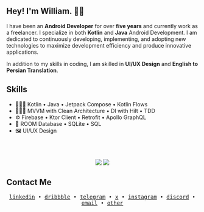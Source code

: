 ## Hey! I'm William. 👋🏻
I have been an <b>Android Developer</b> for over <b>five years</b> and currently work as a freelancer. I specialize in both <b>Kotlin</b> and <b>Java</b> Android Development.
I am dedicated to continuously developing, implementing, and adopting new technologies to maximize development efficiency and produce innovative applications.

In addition to my skills in coding, I am skilled in <b>UI/UX Design</b> and <b>English to Persian Translation</b>.

## Skills
- 👨🏻‍💻 Kotlin • Java • Jetpack Compose • Kotlin Flows
- 👷🏻‍♂️ MVVM with Clean Architecture • DI with Hilt • TDD
- ⚙️ Firebase • Ktor Client • Retrofit • Apollo GraphQL
- 💽 ROOM Database • SQLite • SQL
- 🖼️ UI/UX Design

##
<br/>
<p align="center">
	<img src="https://github-readme-stats.vercel.app/api?username=WilliamGates99&theme=blue-green&hide_border=true&count_private=true&show_icons=true" >
	<img src="https://github-readme-streak-stats.herokuapp.com?user=WilliamGates99&theme=blue-green&hide_border=true&count_private=tru&date_format=M%20j%5B%2C%20Y%5D" >
</p>

## Contact Me
<p align="center">
  <samp>
    <a href="https://linkedin.com/in/YasserRoshandel">linkedin</a> •
    <a href="https://dribbble.com/WilliamGates99">dribbble</a> •
    <a href="https://t.me/WilliamGates99">telegram</a> •
		<a href="https://x.com/WilliamGates99">x</a> •
		<a href="https://instagram.com/WilliamGates99">instagram</a> •
    <a href="https://discord.com/users/289402493824401408">discord</a> •
    <a href="mailto:william.gates.3299@gmail.com">email</a> •
    <a href="https://bio.link/WilliamGates99">other</a>
  </samp>
</p>
